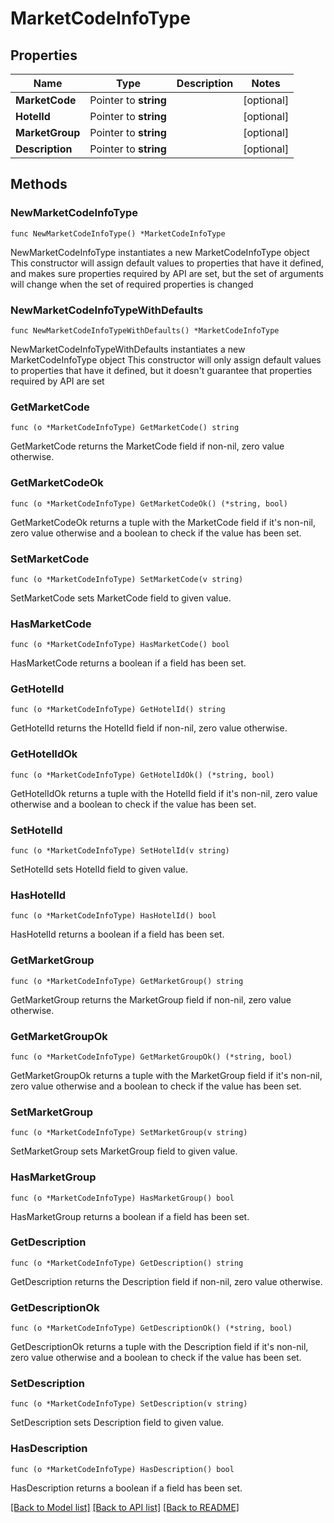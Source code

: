 # MarketCodeInfoType

## Properties

Name | Type | Description | Notes
------------ | ------------- | ------------- | -------------
**MarketCode** | Pointer to **string** |  | [optional] 
**HotelId** | Pointer to **string** |  | [optional] 
**MarketGroup** | Pointer to **string** |  | [optional] 
**Description** | Pointer to **string** |  | [optional] 

## Methods

### NewMarketCodeInfoType

`func NewMarketCodeInfoType() *MarketCodeInfoType`

NewMarketCodeInfoType instantiates a new MarketCodeInfoType object
This constructor will assign default values to properties that have it defined,
and makes sure properties required by API are set, but the set of arguments
will change when the set of required properties is changed

### NewMarketCodeInfoTypeWithDefaults

`func NewMarketCodeInfoTypeWithDefaults() *MarketCodeInfoType`

NewMarketCodeInfoTypeWithDefaults instantiates a new MarketCodeInfoType object
This constructor will only assign default values to properties that have it defined,
but it doesn't guarantee that properties required by API are set

### GetMarketCode

`func (o *MarketCodeInfoType) GetMarketCode() string`

GetMarketCode returns the MarketCode field if non-nil, zero value otherwise.

### GetMarketCodeOk

`func (o *MarketCodeInfoType) GetMarketCodeOk() (*string, bool)`

GetMarketCodeOk returns a tuple with the MarketCode field if it's non-nil, zero value otherwise
and a boolean to check if the value has been set.

### SetMarketCode

`func (o *MarketCodeInfoType) SetMarketCode(v string)`

SetMarketCode sets MarketCode field to given value.

### HasMarketCode

`func (o *MarketCodeInfoType) HasMarketCode() bool`

HasMarketCode returns a boolean if a field has been set.

### GetHotelId

`func (o *MarketCodeInfoType) GetHotelId() string`

GetHotelId returns the HotelId field if non-nil, zero value otherwise.

### GetHotelIdOk

`func (o *MarketCodeInfoType) GetHotelIdOk() (*string, bool)`

GetHotelIdOk returns a tuple with the HotelId field if it's non-nil, zero value otherwise
and a boolean to check if the value has been set.

### SetHotelId

`func (o *MarketCodeInfoType) SetHotelId(v string)`

SetHotelId sets HotelId field to given value.

### HasHotelId

`func (o *MarketCodeInfoType) HasHotelId() bool`

HasHotelId returns a boolean if a field has been set.

### GetMarketGroup

`func (o *MarketCodeInfoType) GetMarketGroup() string`

GetMarketGroup returns the MarketGroup field if non-nil, zero value otherwise.

### GetMarketGroupOk

`func (o *MarketCodeInfoType) GetMarketGroupOk() (*string, bool)`

GetMarketGroupOk returns a tuple with the MarketGroup field if it's non-nil, zero value otherwise
and a boolean to check if the value has been set.

### SetMarketGroup

`func (o *MarketCodeInfoType) SetMarketGroup(v string)`

SetMarketGroup sets MarketGroup field to given value.

### HasMarketGroup

`func (o *MarketCodeInfoType) HasMarketGroup() bool`

HasMarketGroup returns a boolean if a field has been set.

### GetDescription

`func (o *MarketCodeInfoType) GetDescription() string`

GetDescription returns the Description field if non-nil, zero value otherwise.

### GetDescriptionOk

`func (o *MarketCodeInfoType) GetDescriptionOk() (*string, bool)`

GetDescriptionOk returns a tuple with the Description field if it's non-nil, zero value otherwise
and a boolean to check if the value has been set.

### SetDescription

`func (o *MarketCodeInfoType) SetDescription(v string)`

SetDescription sets Description field to given value.

### HasDescription

`func (o *MarketCodeInfoType) HasDescription() bool`

HasDescription returns a boolean if a field has been set.


[[Back to Model list]](../README.md#documentation-for-models) [[Back to API list]](../README.md#documentation-for-api-endpoints) [[Back to README]](../README.md)


